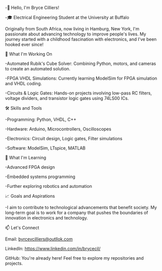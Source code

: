 -👋 Hello, I'm Bryce Cilliers!

-🎓 Electrical Engineering Student at the University at Buffalo

Originally from South Africa, now living in Hamburg, New York, I'm passionate about advancing technology to improve people's lives. My journey started with a childhood fascination with electronics, and I've been hooked ever since!

🔧 What I'm Working On

-Automated Rubik's Cube Solver: Combining Python, motors, and cameras to create an automated solution.

-FPGA VHDL Simulations: Currently learning ModelSim for FPGA simulation and VHDL coding.

-Circuits & Logic Gates: Hands-on projects involving low-pass RC filters, voltage dividers, and transistor logic gates using 74LS00 ICs.

🛠️ Skills and Tools

-Programming: Python, VHDL, C++

-Hardware: Arduino, Microcontrollers, Oscilloscopes

-Electronics: Circuit design, Logic gates, Filter simulations

-Software: ModelSim, LTspice, MATLAB

🌱 What I'm Learning

-Advanced FPGA design

-Embedded systems programming

-Further exploring robotics and automation

📈 Goals and Aspirations

-I aim to contribute to technological advancements that benefit society. My long-term goal is to work for a company that pushes the boundaries of innovation in electronics and technology.

📫 Let's Connect

Email: byrcevcilliers@outllok.com

LinkedIn: https://www.linkedin.com/in/brycecil/

GitHub: You're already here! Feel free to explore my repositories and projects.
